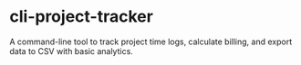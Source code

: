 # cli-project-tracker
A command-line tool to track project time logs, calculate billing, and export data to CSV with basic analytics.
